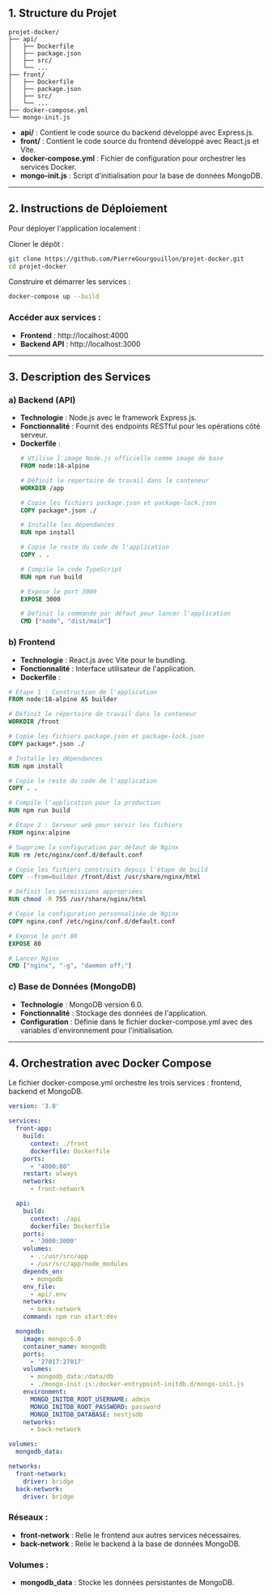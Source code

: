## 1. Structure du Projet
```
projet-docker/
├── api/
│   ├── Dockerfile
│   ├── package.json
│   ├── src/
│   └── ...
├── front/
│   ├── Dockerfile
│   ├── package.json
│   ├── src/
│   └── ...
├── docker-compose.yml
└── mongo-init.js
```


- **api/** : Contient le code source du backend développé avec Express.js.
- **front/** : Contient le code source du frontend développé avec React.js et Vite.
- **docker-compose.yml** : Fichier de configuration pour orchestrer les services Docker.
- **mongo-init.js** : Script d'initialisation pour la base de données MongoDB.

---

## 2. Instructions de Déploiement

Pour déployer l'application localement :

Cloner le dépôt :
```bash
git clone https://github.com/PierreGourgouillon/projet-docker.git
cd projet-docker
```

Construire et démarrer les services :
```bash
docker-compose up --build
```

### Accéder aux services :
- **Frontend** : http://localhost:4000
- **Backend API** : http://localhost:3000

---

## 3. Description des Services

### a) Backend (API)

- **Technologie** : Node.js avec le framework Express.js.
- **Fonctionnalité** : Fournit des endpoints RESTful pour les opérations côté serveur.
- **Dockerfile** :
    ```dockerfile
  # Utilise l'image Node.js officielle comme image de base
  FROM node:18-alpine

  # Définit le répertoire de travail dans le conteneur
  WORKDIR /app

  # Copie les fichiers package.json et package-lock.json
  COPY package*.json ./

  # Installe les dépendances
  RUN npm install

  # Copie le reste du code de l'application
  COPY . .

  # Compile le code TypeScript
  RUN npm run build

  # Expose le port 3000
  EXPOSE 3000

  # Définit la commande par défaut pour lancer l'application
  CMD ["node", "dist/main"]

### b) Frontend

- **Technologie** : React.js avec Vite pour le bundling.
- **Fonctionnalité** : Interface utilisateur de l'application.
- **Dockerfile** :
```dockerfile
# Étape 1 : Construction de l'application
FROM node:18-alpine AS builder

# Définit le répertoire de travail dans le conteneur
WORKDIR /front

# Copie les fichiers package.json et package-lock.json
COPY package*.json ./

# Installe les dépendances
RUN npm install

# Copie le reste du code de l'application
COPY . .

# Compile l'application pour la production
RUN npm run build

# Étape 2 : Serveur web pour servir les fichiers
FROM nginx:alpine

# Supprime la configuration par défaut de Nginx
RUN rm /etc/nginx/conf.d/default.conf

# Copie les fichiers construits depuis l'étape de build
COPY --from=builder /front/dist /usr/share/nginx/html

# Définit les permissions appropriées
RUN chmod -R 755 /usr/share/nginx/html

# Copie la configuration personnalisée de Nginx
COPY nginx.conf /etc/nginx/conf.d/default.conf

# Expose le port 80
EXPOSE 80

# Lancer Nginx
CMD ["nginx", "-g", "daemon off;"]
```

### c) Base de Données (MongoDB)

- **Technologie** : MongoDB version 6.0.
- **Fonctionnalité** : Stockage des données de l'application.
- **Configuration** : Définie dans le fichier docker-compose.yml avec des variables d'environnement pour l'initialisation.

---

## 4. Orchestration avec Docker Compose

Le fichier docker-compose.yml orchestre les trois services : frontend, backend et MongoDB.

```yaml
version: '3.8'

services:
  front-app:
    build:
      context: ./front
      dockerfile: Dockerfile
    ports:
      - "4000:80"
    restart: always
    networks:
      - front-network

  api:
    build:
      context: ./api
      dockerfile: Dockerfile
    ports:
      - '3000:3000'
    volumes:
      - .:/usr/src/app
      - /usr/src/app/node_modules
    depends_on:
      - mongodb
    env_file:
      - api/.env
    networks:
      - back-network
    command: npm run start:dev

  mongodb:
    image: mongo:6.0
    container_name: mongodb
    ports:
      - '27017:27017'
    volumes:
      - mongodb_data:/data/db
      - ./mongo-init.js:/docker-entrypoint-initdb.d/mongo-init.js
    environment:
      MONGO_INITDB_ROOT_USERNAME: admin
      MONGO_INITDB_ROOT_PASSWORD: password
      MONGO_INITDB_DATABASE: nestjsdb
    networks:
      - back-network

volumes:
  mongodb_data:

networks:
  front-network:
    driver: bridge
  back-network:
    driver: bridge
```

### Réseaux :
- **front-network** : Relie le frontend aux autres services nécessaires.
- **back-network** : Relie le backend à la base de données MongoDB.

### Volumes :

- **mongodb_data** : Stocke les données persistantes de MongoDB.
